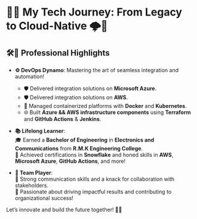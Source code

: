 # 🚀✨ My Tech Journey: From Legacy to Cloud-Native 🌩️🌟

## 🛠️💼 Professional Highlights
- **⚙️ DevOps Dynamo**: Mastering the art of seamless integration and automation!  
  - 🛡️ Delivered integration solutions on **Microsoft Azure**.
  - 🛡️ Delivered integration solutions on **AWS**.  
  - 🐳 Managed containerized platforms with **Docker** and **Kubernetes**.  
  - 🌐 Built **Azure && AWS infrastructure components** using **Terraform** and **GitHub Actions** & **Jenkins**.  

- **📚 Lifelong Learner**:  
  🎓 Earned a **Bachelor of Engineering** in **Electronics and Communications** from **R.M.K Engineering College**.  
  🏅 Achieved certifications in **Snowflake** and honed skills in **AWS**, **Microsoft Azure**, **GitHub Actions**, and more!  

- **🤝 Team Player**:  
  💬 Strong communication skills and a knack for collaboration with stakeholders.  
  🌟 Passionate about driving impactful results and contributing to organizational success!  

Let’s innovate and build the future together! 🚀🌈

